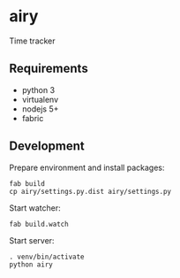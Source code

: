 # airy

Time tracker

## Requirements

* python 3
* virtualenv
* nodejs 5+
* fabric

## Development

Prepare environment and install packages:

```
fab build
cp airy/settings.py.dist airy/settings.py
```

Start watcher:

```
fab build.watch
```

Start server:

```
. venv/bin/activate
python airy
```
